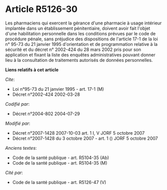 # Article R5126-30

Les pharmaciens qui exercent la gérance d'une pharmacie à usage intérieur implantée dans un établissement pénitentiaire,
doivent avoir fait l'objet d'une habilitation personnelle dans les conditions prévues par le code de procédure pénale, sans
préjudice des dispositions de l'article 17-1 de la loi n° 95-73 du 21 janvier 1995 d'orientation et de programmation relative
à la sécurité et du décret n° 2002-424 du 28 mars 2002 pris pour son application et fixant la liste des enquêtes
administratives pouvant donner lieu à la consultation de traitements autorisés de données personnelles.

**Liens relatifs à cet article**

_Cite_:

  - Loi n°95-73 du 21 janvier 1995 - art. 17-1 (M)
  - Décret n°2002-424 2002-03-28

_Codifié par_:

  - Décret n°2004-802 2004-07-29

_Modifié par_:

  - Décret n°2007-1428 2007-10-03 art. 1 I, V JORF 5 octobre 2007
  - Décret n°2007-1428 du 3 octobre 2007 - art. 1 () JORF 5 octobre 2007

_Anciens textes_:

  - Code de la santé publique - art. R5104-35 (Ab)
  - Code de la santé publique - art. R5104-35 (M)

_Cité par_:

  - Code de la santé publique - art. R5126-47 (V)
